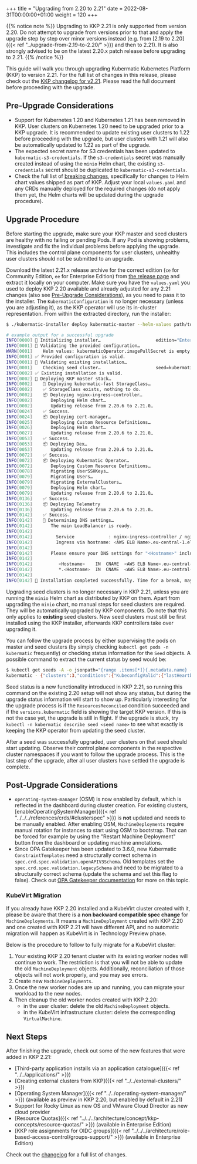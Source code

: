 
+++
title = "Upgrading from 2.20 to 2.21"
date = 2022-08-31T00:00:00+01:00
weight = 120
+++

{{% notice note %}}
Upgrading to KKP 2.21 is only supported from version 2.20. Do not attempt to upgrade from versions prior to that and apply the upgrade step by step over minor versions instead (e.g. from [2.19 to 2.20]({{< ref "../upgrade-from-2.19-to-2.20/" >}}) and then to 2.21). It is also strongly advised to be on the latest 2.20.x patch release before upgrading to 2.21.
{{% /notice %}}

This guide will walk you through upgrading Kubermatic Kubernetes Platform (KKP) to version 2.21. For the full list of changes in this release, please check out the [KKP changelog for v2.21](https://github.com/kubermatic/kubermatic/blob/master/docs/changelogs/CHANGELOG-2.21.md). Please read the full document before proceeding with the upgrade.

## Pre-Upgrade Considerations

- Support for Kubernetes 1.20 and Kubernetes 1.21 has been removed in KKP. User clusters on Kubernetes 1.20 need to be upgraded prior to a KKP upgrade. It is recommended to update existing user clusters to 1.22 before proceeding with the upgrade, but user clusters with 1.21 will also be automatically updated to 1.22 as part of the upgrade.
- The expected secret name for S3 credentials has been updated to `kubermatic-s3-credentials`. If the `s3-credentials` secret was manually created instead of using the `minio` Helm chart, the existing `s3-credentials` secret should be duplicated to `kubermatic-s3-credentials`.
- Check the full list of [breaking changes](https://github.com/kubermatic/kubermatic/blob/master/docs/changelogs/CHANGELOG-2.21.md#breaking-changes), specifically for changes to Helm chart values shipped as part of KKP. Adjust your local `values.yaml` and any CRDs manually deployed for the required changes (do not apply them yet, the Helm charts will be updated during the upgrade procedure).

## Upgrade Procedure

Before starting the upgrade, make sure your KKP master and seed clusters are healthy with no failing or pending Pods. If any Pod is showing problems, investigate and fix the individual problems before applying the upgrade. This includes the control plane components for user clusters, unhealthy user clusters should not be submitted to an upgrade.

Download the latest 2.21.x release archive for the correct edition (`ce` for Community Edition, `ee` for Enterprise Edition) from [the release page](https://github.com/kubermatic/kubermatic/releases) and extract it locally on your computer. Make sure you have the `values.yaml` you used to deploy KKP 2.20 available and already adjusted for any 2.21 changes (also see [Pre-Upgrade Considerations](#pre-upgrade-considerations)), as you need to pass it to the installer. The `KubermaticConfiguration` is no longer necessary (unless you are adjusting it), as the KKP operator will use its in-cluster representation. From within the extracted directory, run the installer:

```sh
$ ./kubermatic-installer deploy kubermatic-master --helm-values path/to/values.yaml

# example output for a successful upgrade
INFO[0000] 🚀 Initializing installer…                     edition="Enterprise Edition" version=v2.21.0
INFO[0001] 🚦 Validating the provided configuration…
WARN[0001]    Helm values: kubermaticOperator.imagePullSecret is empty, setting to spec.imagePullSecret from KubermaticConfiguration
INFO[0001] ✅ Provided configuration is valid.
INFO[0001] 🚦 Validating existing installation…
INFO[0001]    Checking seed cluster…                     seed=kubermatic
INFO[0002] ✅ Existing installation is valid.
INFO[0002] 🛫 Deploying KKP master stack…
INFO[0002]    💾 Deploying kubermatic-fast StorageClass…
INFO[0002]    ✅ StorageClass exists, nothing to do.
INFO[0002]    📦 Deploying nginx-ingress-controller…
INFO[0002]       Deploying Helm chart…
INFO[0002]       Updating release from 2.20.6 to 2.21.0…
INFO[0024]    ✅ Success.
INFO[0024]    📦 Deploying cert-manager…
INFO[0025]       Deploying Custom Resource Definitions…
INFO[0026]       Deploying Helm chart…
INFO[0027]       Updating release from 2.20.6 to 2.21.0…
INFO[0053]    ✅ Success.
INFO[0053]    📦 Deploying Dex…
INFO[0053]       Updating release from 2.20.6 to 2.21.0…
INFO[0072]    ✅ Success.
INFO[0072]    📦 Deploying Kubermatic Operator…
INFO[0072]       Deploying Custom Resource Definitions…
INFO[0078]       Migrating UserSSHKeys…
INFO[0079]       Migrating Users…
INFO[0079]       Migrating ExternalClusters…
INFO[0079]       Deploying Helm chart…
INFO[0079]       Updating release from 2.20.6 to 2.21.0…
INFO[0136]    ✅ Success.
INFO[0136]    📦 Deploying Telemetry
INFO[0136]       Updating release from 2.20.6 to 2.21.0…
INFO[0142]    ✅ Success.
INFO[0142]    📡 Determining DNS settings…
INFO[0142]       The main LoadBalancer is ready.
INFO[0142]
INFO[0142]         Service             : nginx-ingress-controller / nginx-ingress-controller
INFO[0142]         Ingress via hostname: <AWS ELB Name>.eu-central-1.elb.amazonaws.com
INFO[0142]
INFO[0142]       Please ensure your DNS settings for "<Hostname>" include the following records:
INFO[0142]
INFO[0142]          <Hostname>    IN  CNAME  <AWS ELB Name>.eu-central-1.elb.amazonaws.com.
INFO[0142]          *.<Hostname>  IN  CNAME  <AWS ELB Name>.eu-central-1.elb.amazonaws.com.
INFO[0142]
INFO[0142] 🛬 Installation completed successfully. Time for a break, maybe? ☺
```

Upgrading seed clusters is no longer necessary in KKP 2.21, unless you are running the `minio` Helm chart as distributed by KKP on them. Apart from upgrading the `minio` chart, no manual steps for seed clusters are required. They will be automatically upgraded by KKP components. Do note that this only applies to **existing** seed clusters. New seed clusters must still be first installed using the KKP installer, afterwards KKP controllers take over upgrading it.

You can follow the upgrade process by either supervising the pods on master and seed clusters (by simply checking `kubectl get pods -n kubermatic` frequently) or checking status information for the `Seed` objects. A possible command to extract the current status by seed would be:

```sh
$ kubectl get seeds -A -o jsonpath="{range .items[*]}{.metadata.name} - {.status}{'\n'}{end}"
kubermatic - {"clusters":3,"conditions":{"KubeconfigValid":{"lastHeartbeatTime":"2022-08-03T10:10:32Z","reason":"KubeconfigValid","status":"True"},"ResourcesReconciled":{"lastHeartbeatTime":"2022-08-25T09:30:52Z","lastTransitionTime":"2022-08-25T09:30:52Z","reason":"ReconcilingSuccess","status":"True"}},"phase":"Healthy","versions":{"cluster":"v1.23.6","kubermatic":"v2.21.0"}}
```

Seed status is a new functionality introduced in KKP 2.21, so running this command on the existing 2.20 setup will not show any status, but during the upgrade status information will start to show up. Particularly interesting for the upgrade process is if the `ResourcesReconciled` condition succeeded and if the `versions.kubermatic` field is showing the target KKP version. If this is not the case yet, the upgrade is still in flight. If the upgrade is stuck, try `kubectl -n kubermatic describe seed <seed name>` to see what exactly is keeping the KKP operator from updating the seed cluster.

After a seed was successfully upgraded, user clusters on that seed should start updating. Observe their control plane components in the respective cluster namespaces if you want to follow the upgrade process. This is the last step of the upgrade, after all user clusters have settled the upgrade is complete.

## Post-Upgrade Considerations

- `operating-system-manager` (OSM) is now enabled by default, which is reflected in the dashboard during cluster creation. For existing clusters, [enableOperatingSystemManager]({{< ref "../../../references/crds/#clusterspec" >}}) is **not** updated and needs to be manually enabled. After enabling OSM, `MachineDeployments` require manual rotation for instances to start using OSM to bootstrap. That can be forced for example by using the "Restart Machine Deployment" button from the dashboard or updating machine annotations.
- Since OPA Gatekeeper has been updated to 3.6.0, new Kubermatic `ConstraintTemplates` need a structurally correct schema in `spec.crd.spec.validation.openAPIV3Schema`. Old templates set the `spec.crd.spec.validation.legacySchema` and need to be migrated to a structurally correct schema (update the schema and set this flag to false). Check out [OPA Gatekeeper documentation](https://open-policy-agent.github.io/gatekeeper/website/docs/constrainttemplates/#v1-constraint-template) for more on this topic.

### KubeVirt Migration

If you already have KKP 2.20 installed and a KubeVirt cluster created with it, please be aware that there is a
**non backward compatible spec change** for `MachineDeployments`. It means a `MachineDeployment`
created with KKP 2.20 and one created with KKP 2.21 will have different API,
and no automatic migration will happen as KubeVirt is in Technology Preview phase.

Below is the procedure to follow to fully migrate for a KubeVirt cluster:

1) Your existing KKP 2.20 tenant cluster with its existing worker nodes will continue to work.
The restriction is that you will not be able to update the old `MachineDeployment` objects.
Additionally, reconciliation of those objects will not work properly, and you may see errors.
2) Create new `MachineDeployments`.
3) Once the new worker nodes are up and running, you can migrate your workload to the new nodes.
4) Then cleanup the old worker nodes created with KKP 2.20:
    - in the user cluster: delete the old `MachineDeployment` objects.
    - in the KubeVirt infrastructure cluster: delete the corresponding `VirtualMachine`.

## Next Steps

After finishing the upgrade, check out some of the new features that were added in KKP 2.21:

- [Third-party application installs via an application catalogue]({{< ref "../../applications/" >}})
- [Creating external clusters from KKP]({{< ref "../../external-clusters/" >}})
- [Operating System Manager]({{< ref "../../operating-system-manager/" >}}) (available as preview in KKP 2.20, but enabled by default in 2.21)
- Support for Rocky Linux as new OS and VMware Cloud Director as new cloud provider
- [Resource Quotas]({{< ref "../../../architecture/concept/kkp-concepts/resource-quotas/" >}}) (available in Enterprise Edition)
- [KKP role assignments for OIDC groups]({{< ref "../../../architecture/role-based-access-control/groups-support/" >}}) (available in Enterprise Edition)

Check out the [changelog](https://github.com/kubermatic/kubermatic/blob/master/docs/changelogs/CHANGELOG-2.21.md) for a full list of changes.
